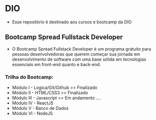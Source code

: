 # DIO
- Esse repositório é destinado aos cursos e bootcamp da DIO
## Bootcamp Spread Fullstack Developer
- O Bootcamp Spread Fullstack Developer é um programa gratuito para pessoas desenvolvedoras que querem começar sua jornada
em desenvolvimento de software com uma base sólida em tecnologias essenciais em front-end quanto e back-end.

### Trilha do Bootcamp:

- Módulo	 I	  - Logica/Git/Github >> Finalizado
- Módulo	 II	  - HTML/CSS3         >> Finalizado
- Módulo	 III	- Javascript        >> Em andamento ....
- Módulo	 IV	  - ReactJS
- Módulo	 V	  - Banco de Dados
- Módulo	 VI	  - NodeJS
